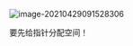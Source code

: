 ![image-20210429091528306](C:\Users\Anne\AppData\Roaming\Typora\typora-user-images\image-20210429091528306.png)

要先给指针分配空间！